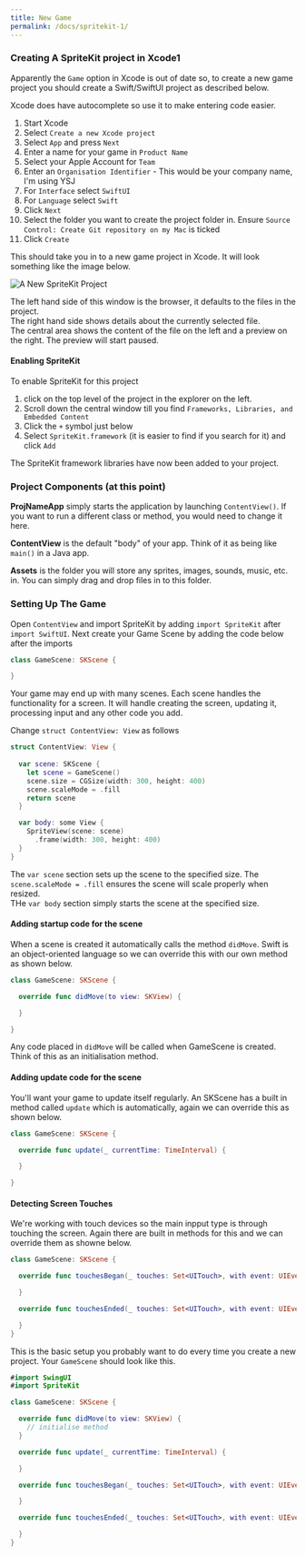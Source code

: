 ```yaml
---
title: New Game  
permalink: /docs/spritekit-1/
---
```


### Creating A SpriteKit project in Xcode1

Apparently the `Game` option in Xcode is out of date so, to create a new game project you should create a Swift/SwiftUI project as described below.  

Xcode does have autocomplete so use it to make entering code easier.  

1. Start Xcode
2. Select `Create a new Xcode project`
3. Select `App` and press `Next`
4. Enter a name for your game in `Product Name`
5. Select your Apple Account for `Team`
6. Enter an `Organisation Identifier` - This would be your company name, I'm using YSJ
7. For `Interface` select `SwiftUI`
8. For `Language` select `Swift`
9. Click `Next`
10. Select the folder you want to create the project folder in. Ensure `Source Control: Create Git repository on my Mac` is ticked
11. Click `Create`

This should take you in to a new game project in Xcode. It will look something like the image below.  

<centre>        
    <img src="{{ "/assets/img/spritekit/newproj.png" | relative_url }}" alt="A New SpriteKit Project" class="img-responsive">
</centre>

The left hand side of this window is the browser, it defaults to the files in the project.  
The right hand side shows details about the currently selected file.  
The central area shows the content of the file on the left and a preview on the right. The preview will start paused.  

#### Enabling SpriteKit

To enable SpriteKit for this project 

1. click on the top level of the project in the explorer on the left.  
2. Scroll down the central window till you find `Frameworks, Libraries, and Embedded Content`
3. Click the `+` symbol just below
4. Select `SpriteKit.framework` (it is easier to find if you search for it) and click `Add`
   
The SpriteKit framework libraries have now been added to your project.  

### Project Components (at this point)

**ProjNameApp** simply starts the application by launching `ContentView()`. If you want to run a different class or method, you would need to change it here.  

**ContentView** is the default "body" of your app. Think of it as being like `main()` in a Java app.  

**Assets** is the folder you will store any sprites, images, sounds, music, etc. in. You can simply drag and drop files in to this folder.  

### Setting Up The Game

Open `ContentView` and import SpriteKit by adding `import SpriteKit` after `import SwiftUI`. Next create your Game Scene by adding the code below after the imports

```swift
class GameScene: SKScene {

}
```

Your game may end up with many scenes. Each scene handles the functionality for a screen. It will handle creating the screen, updating it, processing input and any other code you add.  

Change `struct ContentView: View` as follows  

```swift
struct ContentView: View {
  
  var scene: SKScene {
    let scene = GameScene()
    scene.size = CGSize(width: 300, height: 400)
    scene.scaleMode = .fill
    return scene
  }

  var body: some View {
    SpriteView(scene: scene)
      .frame(width: 300, height: 400)
  }
}
```

The `var scene` section sets up the scene to the specified size. The `scene.scaleMode = .fill` ensures the scene will scale properly when resized.  
THe `var body` section simply starts the scene at the specified size.  

#### Adding startup code for the scene

When a scene is created it automatically calls the method `didMove`. Swift is an object-oriented language so we can override this with our own method as shown below.  

```swift
class GameScene: SKScene {

  override func didMove(to view: SKView) {

  }

}
```

Any code placed in `didMove` will be called when GameScene is created. Think of this as an initialisation method.  

#### Adding update code for the scene

You'll want your game to update itself regularly. An SKScene has a built in method called `update` which is automatically, again we can override this as shown below.  

```swift
class GameScene: SKScene {

  override func update(_ currentTime: TimeInterval) {

  }

}
```

#### Detecting Screen Touches

We're working with touch devices so the main inpput type is through touching the screen. Again there are built in methods for this and we can override them as showne below.  

```swift
class GameScene: SKScene {

  override func touchesBegan(_ touches: Set<UITouch>, with event: UIEvent?) {

  }

  override func touchesEnded(_ touches: Set<UITouch>, with event: UIEvent?) {

  }
}
```

This is the basic setup you probably want to do every time you create a new project. Your `GameScene` should look like this.  

```swift
#import SwingUI
#import SpriteKit

class GameScene: SKScene {

  override func didMove(to view: SKView) {
    // initialise method
  }

  override func update(_ currentTime: TimeInterval) {

  }

  override func touchesBegan(_ touches: Set<UITouch>, with event: UIEvent?) {

  }

  override func touchesEnded(_ touches: Set<UITouch>, with event: UIEvent?) {

  }
}
```
